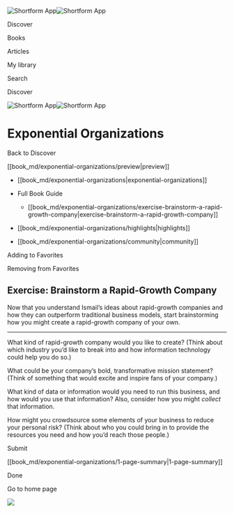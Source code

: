 ![Shortform App](/img/logo.36a2399e.svg)![Shortform App](/img/logo-dark.70c1b072.svg)

Discover

Books

Articles

My library

Search

Discover

![Shortform App](/img/logo.36a2399e.svg)![Shortform App](/img/logo-dark.70c1b072.svg)

# Exponential Organizations

Back to Discover

[[book_md/exponential-organizations/preview|preview]]

  * [[book_md/exponential-organizations|exponential-organizations]]
  * Full Book Guide

    * [[book_md/exponential-organizations/exercise-brainstorm-a-rapid-growth-company|exercise-brainstorm-a-rapid-growth-company]]
  * [[book_md/exponential-organizations/highlights|highlights]]
  * [[book_md/exponential-organizations/community|community]]



Adding to Favorites 

Removing from Favorites 

## Exercise: Brainstorm a Rapid-Growth Company

Now that you understand Ismail’s ideas about rapid-growth companies and how they can outperform traditional business models, start brainstorming how you might create a rapid-growth company of your own.

* * *

What kind of rapid-growth company would you like to create? (Think about which industry you’d like to break into and how information technology could help you do so.)

What could be your company’s bold, transformative mission statement? (Think of something that would excite and inspire fans of your company.)

What kind of data or information would you need to run this business, and how would you use that information? Also, consider how you might _collect_ that information.

How might you crowdsource some elements of your business to reduce your personal risk? (Think about who you could bring in to provide the resources you need and how you’d reach those people.)

Submit 

[[book_md/exponential-organizations/1-page-summary|1-page-summary]]

Done

Go to home page 

![](https://bat.bing.com/action/0?ti=56018282&Ver=2&mid=2e249691-996b-4084-9441-1960916bdf2e&sid=49fff5b0636c11eeb9c611038afc8668&vid=4a005010636c11ee80c703d4c4a7acd5&vids=0&msclkid=N&pi=0&lg=en-US&sw=800&sh=600&sc=24&nwd=1&tl=Shortform%20%7C%20Book&p=https%3A%2F%2Fwww.shortform.com%2Fapp%2Fbook%2Fexponential-organizations%2Fexercise-brainstorm-a-rapid-growth-company&r=&lt=306&evt=pageLoad&sv=1&rn=340268)
